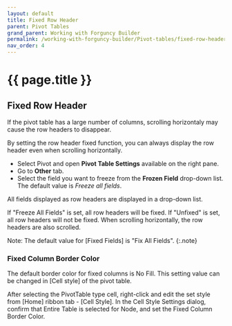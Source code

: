 ```yaml
---
layout: default
title: Fixed Row Header
parent: Pivot Tables
grand_parent: Working with Forguncy Builder
permalink: /working-with-forguncy-builder/Pivot-tables/fixed-row-header/
nav_order: 4
---
```


# {{ page.title }}

## Fixed Row Header

If the pivot table has a large number of columns, scrolling horizontaly  may cause the row headers to disappear.

By setting the row header fixed function, you can always display the row header even when scrolling horizontally.

- Select Pivot and open **Pivot Table Settings** available on the right pane.
- Go to **Other** tab.
- Select the field you want to freeze from the **Frozen Field** drop-down list. The default value is *Freeze all fields*.

All fields displayed as row headers are displayed in a drop-down list.

If "Freeze All Fields" is set, all row headers will be fixed.
If "Unfixed" is set, all row headers will not be fixed. When scrolling horizontally, the row headers are also scrolled.

Note: The default value for [Fixed Fields] is "Fix All Fields".
{:.note}

### Fixed Column Border Color

The default border color for fixed columns is No Fill. This setting value can be changed in [Cell style] of the pivot table.

After selecting the PivotTable type cell, right-click and edit the set style from [Home] ribbon tab - [Cell Style].
In the Cell Style Settings dialog, confirm that Entire Table is selected for Node, and set the Fixed Column Border Color.
